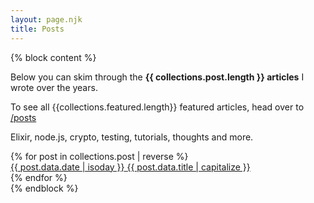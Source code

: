 ```yaml
---
layout: page.njk
title: Posts
---
```


{% block content %}

<div class="alert">
  <p>
    Below you can skim through the <b>{{ collections.post.length }} articles</b> I wrote over the years.
  </p>
  <p>
    To see all {{collections.featured.length}} featured articles, head over to <a href="/posts">/posts</a>
  </p>
  <p>
    Elixir, node.js, crypto, testing, tutorials, thoughts and more.
  </p>
</div>

<div class="posts searchable pure-g">
{% for post in collections.post | reverse %}
  <div class="pure-u-1-2">
    <div class="l-box">
        <a href="{{ post.url }}" class="post-item" {% if post.data.image %}lazy="{{ post.data.image }}"{% endif %}>
          <time datetime="{{ post.data.date | isoday }}" class="post-date bg-white">{{ post.data.date | isoday }}</time>
          <span class="post-link bg-white">{{ post.data.title | capitalize }}</span>
          <!--
          <p class="excerpt">
            <small class="bg-white">{{ post.md | safe | striptags | excerpt }}...</small>
          </p>
          -->
        </a>
    </div>
  </div>
{% endfor %}
</div>
{% endblock %}

